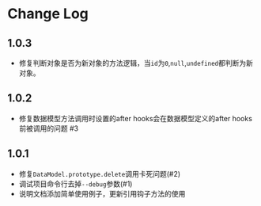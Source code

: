 # Change Log

## 1.0.3

- 修复判断对象是否为新对象的方法逻辑，当`id`为`0`,`null`,`undefined`都判断为新对象。

## 1.0.2

- 修复数据模型方法调用时设置的after hooks会在数据模型定义的after hooks前被调用的问题 #3

## 1.0.1

- 修复`DataModel.prototype.delete`调用卡死问题(#2)
- 调试项目命令行去掉`--debug`参数(#1)
- 说明文档添加简单使用例子，更新引用钩子方法的使用